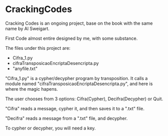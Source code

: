 # CrackingCodes

Cracking Codes is an ongoing project, base on the book with the same name by Al Sweigart.

First Code almost entire designed by me, with some substance.

The files under this project are:

- Cifra_1.py
- cifraTransposicaoEncriptaDesencripta.py
- "anyfile.txt"

"Cifra_1.py" is a cypher/decypher program by transposition. It calls a module named "cifraTransposicaoEncriptaDesencripta.py", and here is where the magic hapens.

The user chooses from 3 options: Cifra(Cypher), Decifra(Decypher) or Quit.

"Cifra" reads a message, cypher it, and then saves it to a ".txt" file.

"Decifra" reads a message from a ".txt" file, and decypher. 

To cypher or decypher, you will need a key.
